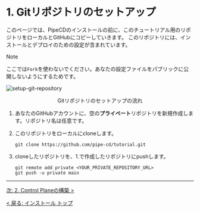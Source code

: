 # 1. Gitリポジトリのセットアップ

このページでは、PipeCDのインストールの前に、このチュートリアル用のリポジトリをローカルとGitHubにコピーしていきます。
このリポジトリには、インストールとデプロイのための設定が含まれています。

> [!NOTE]
> ここでは`Fork`を使わないでください。あなたの設定ファイルをパブリックに公開しないようにするためです。

![setup-git-repository](/images/install/setup-git-repo.svg)
<p align="center">Gitリポジトリのセットアップの流れ</p>


1. あなたのGitHubアカウントに、空の**プライベート**リポジトリを新規作成します。リポジトリ名は任意です。
2. このリポジトリをローカルにcloneします。
    ```console
    git clone https://github.com/pipe-cd/tutorial.git
    ```

3. cloneしたリポジトリを、1.で作成したリポジトリにpushします。
    ```console
    git remote add private <YOUR_PRIVATE_REPOSITORY_URL>
    git push -u private main
    ```


---

[次: 2. Control Planeの構築 >](02-control-plane.md)

[< 戻る: インストール トップ](README.md)
